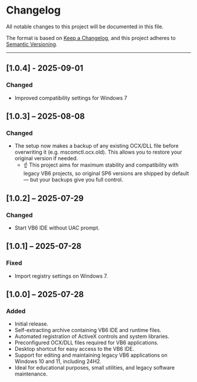 # Changelog

All notable changes to this project will be documented in this file.

The format is based on [Keep a Changelog](https://keepachangelog.com/en/1.0.0/), and this project adheres to [Semantic Versioning](https://semver.org/spec/v2.0.0.html).

---

## [1.0.4] - 2025-09-01

### Changed

- Improved compatibility settings for Windows 7

## [1.0.3] – 2025-08-08

### Changed

- The setup now makes a backup of any existing OCX/DLL file before overwriting it (e.g. mscomctl.ocx.old). This allows you to restore your original version if needed.
  - ☝ This project aims for maximum stability and compatibility with legacy VB6 projects, so original SP6 versions are shipped by default — but your backups give you full control.

## [1.0.2] – 2025-07-29

### Changed

- Start VB6 IDE without UAC prompt.

## [1.0.1] – 2025-07-28

### Fixed

- Import registry settings on Windows 7.

## [1.0.0] – 2025-07-28

### Added

- Initial release.
- Self-extracting archive containing VB6 IDE and runtime files.
- Automated registration of ActiveX controls and system libraries.
- Preconfigured OCX/DLL files required for VB6 applications.
- Desktop shortcut for easy access to the VB6 IDE.
- Support for editing and maintaining legacy VB6 applications on Windows 10 and 11, including 24H2.
- Ideal for educational purposes, small utilities, and legacy software maintenance.
